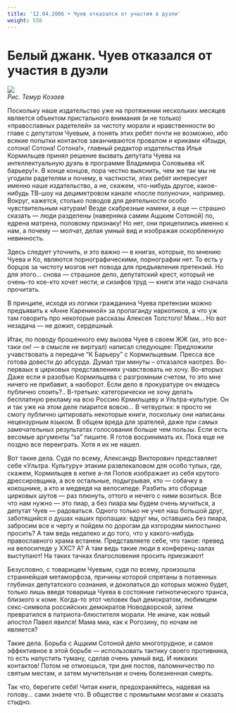 ```yaml
---
title: '12.04.2006 • Чуев отказался от участия в дуэли'
weight: 550
---
```


# Белый джанк. Чуев отказался от участия в дуэли

![](/img/tym71.jpg)\
_Рис. Темур Козаев_

Поскольку наше издательство уже на протяжении нескольких месяцев является объектом пристального внимания (и не только) «православных радетелей» за чистоту морали и нравственности во главе с депутатом Чуевым, а понять этих ребят почти не возможно, ибо всякие попытки контактов заканчиваются провалом и криками «Изыди, сотона! Сотона! Сотона!», главный редактор издательства Илья Кормильцев принял решение вызвать депутата Чуева на интеллектуальную дуэль в программе Владимира Соловьева «К барьеру!». В конце концов, пора честно выяснить, чем же так мы не угодили радетелям и почему, в частности, этих ребят интересует именно наше издательство, а не, скажем, что-нибудь другое, какое-нибудь ТВ-шоу на дециметровом канале «после полуночи», например. Вокруг, кажется, столько поводов для деятельности особо чувствительным натурам! Везде скабрезные намеки, а еще — страшно сказать — люди разделены (наверняка самим Аццким Сотоной) по, едрена матрена, половому признаку! Но нет, они прицепились именно к нам, а почему — молчат, делая умный вид и изображая оскорбленную невинность.

Здесь следует уточнить, и это важно — в книгах, которые, по мнению Чуева и Ко, являются порнографическими, порнографии нет. То есть у борцов за чистоту мозгов нет повода для предъявления претензий. Но для этого… снова — страшное дело, депутатский крест, который не очень-то кое-кто хочет нести, и сизифов труд — книги эти надо сначала прочитать.

В принципе, исходя из логики гражданина Чуева претензии можно предъявить к «Анне Карениной» за пропаганду наркотиков, а что уж там говорить про некоторые рассказы Алексея Толстого! Ммм… Но вот незадача — не дожил, сердешный.

Итак, по поводу брошенного ему вызова Чуев в своем ЖЖ (ах, это все-таки он! — в смысле не виртуал) написал следующее:
Предложили учавствовать а передаче “К Барьеру” с Кормильцевым. Пресса все готова довести до абсурда. Думал три минуты – отказался наотрез. Во-перваых в цирковых представлениях учавствовать не хочу. Во-вторых Даже если я разобъю Кормильцева с разгромным счетом, то это мне ничего не прибавит, а наоборот. Если дело в прокуратуре оч емздесь публично споить?.. В-третьих: категорически не хочу делать бесплатную рекламу на всю Россию Крмильцеву и Ультра-культуре. Он и так уже на этом деле пиарится вовсю... В четвуртых: я просто не смогу публично цитировать некоторые книги, поскольку они написаны нецензурным языком. В общем вреда для зрателей, даже при самых замечательных результатах голосования больше чем пользы. Если есть весомые аргументы “за” пишите. Я готов восринимать их. Пока еще не поздно все переиграть. Хотя я их не нашел.

Вот такие дела. Судя по всему, Александр Викторович представляет себе «Ультра. Культуру» этаким развлекаловом для особо тупых, где, скажем, Кормильцев в кепке а-ля Попов изображает из себя крутого дрессировщика, а все остальные, подыгрывая, кто — собачку в кокошнике, а кто и медведя на велосипеде. Разбить это сборище цирковых шутов — раз плюнуть, оттого и нечего с ними возиться. Все что нам нужно — это пиар, а без пиара мы будем очень мучиться, а депутат Чуев — радоваться. Одного только не учел наш большой друг, заботящийся о душах наших пропащих: вдруг мы, оставшись без пиара, забросим все к черту и пойдем по дорогам да изгородям милостыню просить? А там ведь недалеко и до того, что у какого-нибудь православного храма встанем. Представляете себе, что такое: превед на велосипеде у ХХС? А? А там ведь такие люди в конференц-залах выступают! На таких тачках благословения просить приезжают!

Безусловно, с товарищем Чуевым, судя по всему, произошла страннейшая метаморфоза, причины которой спрятаны в потаенных глубинах депутатского сознания, и докопаться до которых можно будет, только лишь введя товарища Чуева в состояние гипнотического транса, близкого к коме. Когда-то этот человек был демократом, любимцем секс-символа российских демократов Новодворской, затем превратился в патриота-блюстителя морали. Не иначе, как новый апостол Павел явился! Мама миа, как к Рогозину, по ночам не является?

Такие дела. Борьба с Аццким Сотоной дело многотрудное, и самое эффективное в этой борьбе — использовать тактику своего противника, то есть напустить туману, сделав очень умный вид. И никаких контактов! Потом не отмоешься, три дня постов, паломничество по святым местам, и затем мучительная и очень болезненная смерть.

Так что, берегите себя! Читая книги, предохраняйтесь, надевая на голову… сами знаете что. В обществе с промытыми мозгами и сказать стыдно.